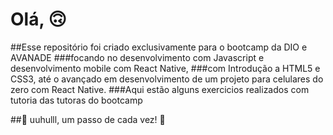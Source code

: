 # Olá, 🙃

##Esse repositório foi criado exclusivamente para o bootcamp da DIO e AVANADE
###focando no desenvolvimento com Javascript e desenvolvimento mobile com React Native,
###com Introdução a HTML5 e CSS3, até o avançado em desenvolvimento de um projeto para celulares do zero com React Native.
###Aqui estão alguns exercicios realizados com tutoria das tutoras do bootcamp


##🚀 uuhulll, um passo de cada vez! 🚀


